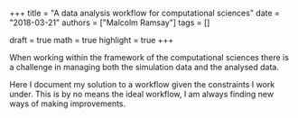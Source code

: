 +++
title = "A data analysis workflow for computational sciences"
date = "2018-03-21"
authors = ["Malcolm Ramsay"]
tags = []

draft = true
math = true
highlight = true
+++

When working within the framework of the computational sciences
there is a challenge in managing both the simulation data
and the analysed data.

Here I document my solution to a workflow given the constraints I work under.
This is by no means the ideal workflow,
I am always finding new ways of making improvements.

